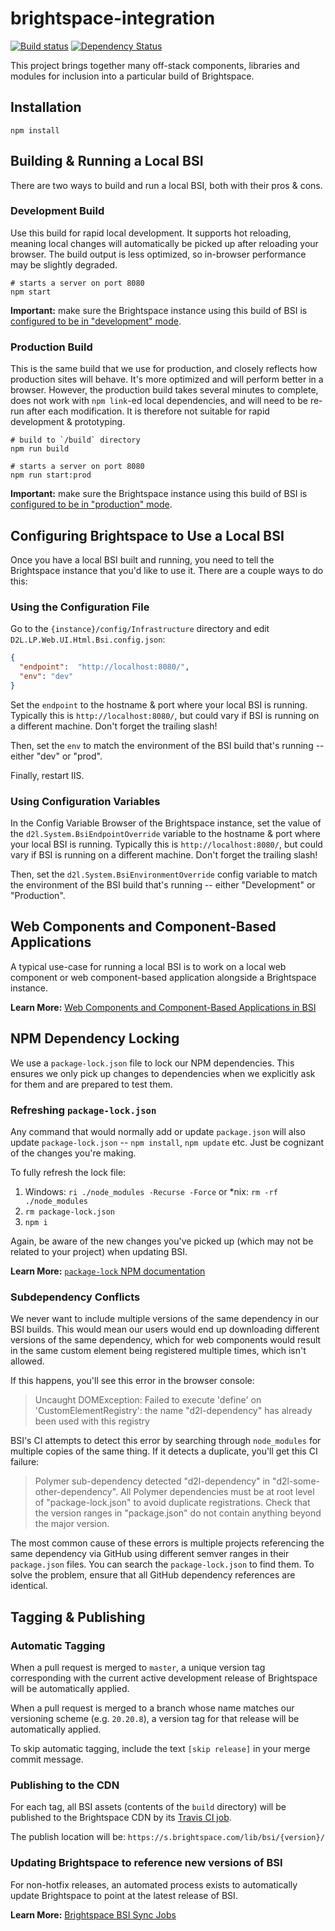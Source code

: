 # brightspace-integration

[![Build status](https://travis-ci.com/Brightspace/brightspace-integration.svg?branch=master)](https://travis-ci.com/Brightspace/brightspace-integration)
[![Dependency Status](https://img.shields.io/david/Brightspace/brightspace-integration.svg)](https://david-dm.org/Brightspace/brightspace-integration)

This project brings together many off-stack components, libraries and modules for inclusion into a particular build of Brightspace.

## Installation

```shell
npm install
```

## Building & Running a Local BSI

There are two ways to build and run a local BSI, both with their pros & cons.

### Development Build

Use this build for rapid local development. It supports hot reloading, meaning local changes will automatically be picked up after reloading your browser. The build output is less optimized, so in-browser performance may be slightly degraded.

```shell
# starts a server on port 8080
npm start
```

**Important:** make sure the Brightspace instance using this build of BSI is [configured to be in "development" mode](#configuring-brightspace-to-use-a-local-bsi).

### Production Build

This is the same build that we use for production, and closely reflects how production sites will behave. It's more optimized and will perform better in a browser. However, the production build takes several minutes to complete, does not work with `npm link`-ed local dependencies, and will need to be re-run after each modification. It is therefore not suitable for rapid development & prototyping.

```shell
# build to `/build` directory
npm run build

# starts a server on port 8080
npm run start:prod
```

**Important:** make sure the Brightspace instance using this build of BSI is [configured to be in "production" mode](#configuring-brightspace-to-use-a-local-bsi).

## Configuring Brightspace to Use a Local BSI

Once you have a local BSI built and running, you need to tell the Brightspace instance that you'd like to use it. There are a couple ways to do this:

### Using the Configuration File

Go to the `{instance}/config/Infrastructure` directory and edit `D2L.LP.Web.UI.Html.Bsi.config.json`:

```json
{
  "endpoint":  "http://localhost:8080/",
  "env": "dev"
}
```

Set the `endpoint` to the hostname & port where your local BSI is running. Typically this is `http://localhost:8080/`, but could vary if BSI is running on a different machine. Don't forget the trailing slash!

Then, set the `env` to match the environment of the BSI build that's running -- either "dev" or "prod".

Finally, restart IIS.

### Using Configuration Variables

In the Config Variable Browser of the Brightspace instance, set the value of the `d2l.System.BsiEndpointOverride` variable to the hostname & port where your local BSI is running. Typically this is `http://localhost:8080/`, but could vary if BSI is running on a different machine. Don't forget the trailing slash!

Then, set the `d2l.System.BsiEnvironmentOverride` config variable to match the environment of the BSI build that's running -- either "Development" or "Production".

## Web Components and Component-Based Applications

A typical use-case for running a local BSI is to work on a local web component or web component-based application alongside a Brightspace instance.

**Learn More:** [Web Components and Component-Based Applications in BSI](docs/web-components.md)

## NPM Dependency Locking

We use a `package-lock.json` file to lock our NPM dependencies. This ensures we only pick up changes to dependencies when we explicitly ask for them and are prepared to test them.

### Refreshing `package-lock.json`

Any command that would normally add or update `package.json` will also update `package-lock.json` -- `npm install`, `npm update` etc. Just be cognizant of the changes you're making.

To fully refresh the lock file:
1) Windows: `ri ./node_modules -Recurse -Force` or *nix: `rm -rf ./node_modules`
2) `rm package-lock.json`
3) `npm i`

Again, be aware of the new changes you've picked up (which may not be related to your project) when updating BSI.

**Learn More:** [`package-lock` NPM documentation](https://docs.npmjs.com/files/package-locks)

### Subdependency Conflicts

We never want to include multiple versions of the same dependency in our BSI builds. This would mean our users would end up downloading different versions of the same dependency, which for web components would result in the same custom element being registered multiple times, which isn't allowed.

If this happens, you'll see this error in the browser console:

> Uncaught DOMException: Failed to execute 'define' on 'CustomElementRegistry': the name "d2l-dependency" has already been used with this registry

BSI's CI attempts to detect this error by searching through `node_modules` for multiple copies of the same thing. If it detects a duplicate, you'll get this CI failure:

> Polymer sub-dependency detected "d2l-dependency" in "d2l-some-other-dependency". All Polymer dependencies must be at root level of "package-lock.json" to avoid duplicate registrations. Check that the version ranges in "package.json" do not contain anything beyond the major version.

The most common cause of these errors is multiple projects referencing the same dependency via GitHub using different semver ranges in their `package.json` files. You can search the `package-lock.json` to find them. To solve the problem, ensure that all GitHub dependency references are identical.

## Tagging & Publishing

### Automatic Tagging

When a pull request is merged to `master`, a unique version tag corresponding with the current active development release of Brightspace will be automatically applied.

When a pull request is merged to a branch whose name matches our versioning scheme (e.g. `20.20.8`), a version tag for that release will be automatically applied.

To skip automatic tagging, include the text `[skip release]` in your merge commit message.

### Publishing to the CDN

For each tag, all BSI assets (contents of the `build` directory) will be published to the Brightspace CDN by its [Travis CI job](https://travis-ci.com/github/Brightspace/brightspace-integration).

The publish location will be: `https://s.brightspace.com/lib/bsi/{version}/`

### Updating Brightspace to reference new versions of BSI

For non-hotfix releases, an automated process exists to automatically update Brightspace to point at the latest release of BSI.

**Learn More:** [Brightspace BSI Sync Jobs](docs/sync-jobs.md)

